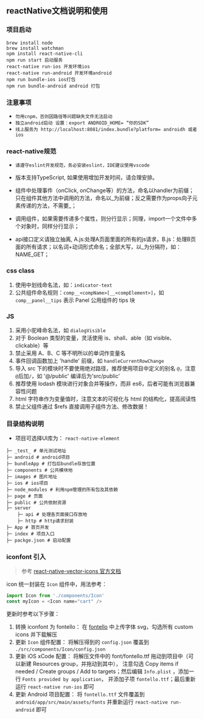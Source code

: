 ## reactNative文档说明和使用

### 项目启动
```
brew install node
brew install watchman
npm install react-native-cli
npm run start 启动服务 
react-native run-ios 开发环境ios
react-native run-android 开发环境android
npm run bundle-ios ios打包
npm run bundle-android android 打包
```
### 注意事项

- `勿用cnpm，否则因路径等问题缺失文件无法启动`
- `独立android启动 设置：export ANDROID_HOME= “你的SDK”`
- `线上服务为 http://localhost:8081/index.bundle?platform= androidh 或者 ios`


### react-native规范

- `请遵守eslint开发规范，务必安装eslint，IDE建议使用vscode`

- 版本支持TypeScript, 如果使用增加开发时间，请合理安排。

- 组件中处理事件（onClick, onChange等）的方法，命名以handler为前缀；只在组件其他方法中调用的方法，命名以_为前缀；反之需要作为props向子元素传递的方法，不需要_；

- 调用组件，如果需要传递多个属性，则分行显示；同理，import一个文件中多个对象时，同样分行显示；

- api接口定义请独立抽离, A.js:处理A页面里面的所有的js请求，B.js：处理B页面的所有请求；以名词+动词形式命名；全部大写，以_为分隔符，如：NAME_GET；

### css class
1. 使用中划线命名法，如：`indicator-text`
2. 公共组件命名规则：`comp__<compName>[__<compElement>]`，如 `comp__panel__tips` 表示 Panel 公用组件的 tips 块

### JS
1. 采用小驼峰命名法，如 `dialogVisible`
2. 对于 Boolean 类型的变量，灵活使用 is、shall、able（如 visible、clickable）等
3. 禁止采用 A、B、C 等不明所以的单词作变量名
4. 事件回调函数加上 'handle' 前缀，如 `handleCurrentRowChange`
5. 导入 src 下的模块时不要使用绝对路径，推荐使用项目中定义的别名 `@`，注意`@`后加`/`，如 '@/public' 编译后为'src/public'
6. 推荐使用 lodash 模块进行对象合并等操作，而非 es6，后者可能有浏览器兼容性问题
7. html 字符串作为变量值时，注意文本的可视化与 html 的结构化，提高阅读性
8. 禁止父组件通过 $refs 直接调用子组件方法、修改数据！


### 目录结构说明
- 项目可选择UI库为： `react-native-element`

```
├─ _test_ # 单元测试地址
├─ android # android项目
├─ bundleApp # 打包后bundle存放位置
├─ components # 公共模块地
├─ images # 图片地址
├─ ios # ios项目
├─ node_modules # 利用npm管理的所有包及其依赖
├─ page # 页面
├─ public # 公共依耐资源
├─ server
	├─ api # 处理各页面接口存放地
	├─ http # http请求封装
├─ App # 首页开发
├─ index # 项目入口
├─ packge.json # 启动配置
```


### iconfont 引入
> 参考 [react-native-vector-icons 官方文档](https://github.com/oblador/react-native-vector-icons)

icon 统一封装在 `Icon` 组件中，用法参考：
```typescript jsx
import Icon from './components/Icon'
const myIcon = <Icon name="cart" />
```

更新时参考以下步骤：
1. 转换 iconfont 为 fontello：
    在 [fontello](http://fontello.com/) 中上传字体 svg，勾选所有 custom icons 并下载解压
2. 更新 `Icon` 组件配置：
    将解压得到的 `config.json` 覆盖到 `./src/components/Icon/config.json`
3. 更新 iOS xCode 配置：
    将解压文件中的 font/fontello.ttf 拖动到项目中（可以新建 Resources group，并拖动到其中），
    注意勾选 Copy items if needed / Create groups / Add to targets；然后编辑 `Info.plist` ，添加一行 `Fonts provided by application`，
    并添加子项 `fontello.ttf`；最后重新运行 `react-native run-ios` 即可
4. 更新 Android 项目配置：
    将 `fontello.ttf` 文件覆盖到 `android/app/src/main/assets/fonts` 并重新运行 `react-native run-android` 即可
